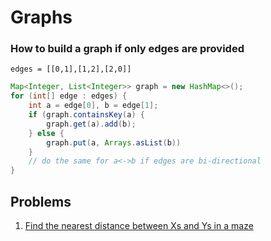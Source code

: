 # Graphs


### How to build a graph if only edges are provided
`edges = [[0,1],[1,2],[2,0]]`
```java
Map<Integer, List<Integer>> graph = new HashMap<>();
for (int[] edge : edges) {
    int a = edge[0], b = edge[1];
    if (graph.containsKey(a) {
        graph.get(a).add(b);
    } else {
        graph.put(a, Arrays.asList(b))
    }
    // do the same for a<->b if edges are bi-directional
}
```

## Problems

1. [Find the nearest distance between Xs and Ys in a maze](https://github.com/LenarBad/interview-questions/blob/main/graphs/nearest-distance-between-x-and-y-in-maze.java)
